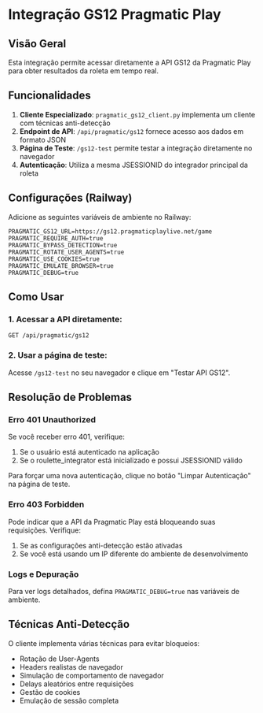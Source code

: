 # Integração GS12 Pragmatic Play

## Visão Geral

Esta integração permite acessar diretamente a API GS12 da Pragmatic Play para obter resultados da roleta em tempo real.

## Funcionalidades

1. **Cliente Especializado**: `pragmatic_gs12_client.py` implementa um cliente com técnicas anti-detecção
2. **Endpoint de API**: `/api/pragmatic/gs12` fornece acesso aos dados em formato JSON
3. **Página de Teste**: `/gs12-test` permite testar a integração diretamente no navegador
4. **Autenticação**: Utiliza a mesma JSESSIONID do integrador principal da roleta

## Configurações (Railway)

Adicione as seguintes variáveis de ambiente no Railway:

```
PRAGMATIC_GS12_URL=https://gs12.pragmaticplaylive.net/game
PRAGMATIC_REQUIRE_AUTH=true
PRAGMATIC_BYPASS_DETECTION=true
PRAGMATIC_ROTATE_USER_AGENTS=true
PRAGMATIC_USE_COOKIES=true
PRAGMATIC_EMULATE_BROWSER=true
PRAGMATIC_DEBUG=true
```

## Como Usar

### 1. Acessar a API diretamente:

```
GET /api/pragmatic/gs12
```

### 2. Usar a página de teste:

Acesse `/gs12-test` no seu navegador e clique em "Testar API GS12".

## Resolução de Problemas

### Erro 401 Unauthorized

Se você receber erro 401, verifique:

1. Se o usuário está autenticado na aplicação
2. Se o roulette_integrator está inicializado e possui JSESSIONID válido

Para forçar uma nova autenticação, clique no botão "Limpar Autenticação" na página de teste.

### Erro 403 Forbidden

Pode indicar que a API da Pragmatic Play está bloqueando suas requisições. Verifique:

1. Se as configurações anti-detecção estão ativadas
2. Se você está usando um IP diferente do ambiente de desenvolvimento

### Logs e Depuração

Para ver logs detalhados, defina `PRAGMATIC_DEBUG=true` nas variáveis de ambiente.

## Técnicas Anti-Detecção

O cliente implementa várias técnicas para evitar bloqueios:

- Rotação de User-Agents
- Headers realistas de navegador
- Simulação de comportamento de navegador
- Delays aleatórios entre requisições
- Gestão de cookies
- Emulação de sessão completa